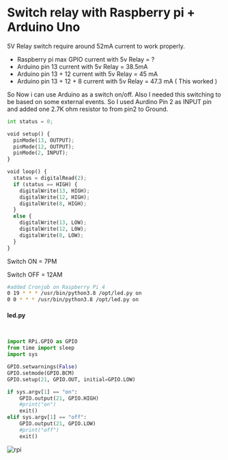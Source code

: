# Switch relay with Raspberry pi + Arduino Uno


5V Relay switch require around 52mA current to work properly.

- Raspberry pi max GPIO current with 5v Relay = ?
- Arduino pin 13 current with 5v Relay = 38.5mA
- Arduino pin 13 + 12 current with 5v Relay = 45 mA
- Arduino pin 13 + 12 + 8 current with 5v Relay = 47.3 mA ( This worked )

So Now i can use Arduino as a switch on/off. Also I needed this switching to be based on some external events. So I used Aurdino Pin 2 as INPUT pin and added one 2.7K ohm resistor to from pin2 to Ground.

```python
int status = 0;

void setup() {
  pinMode(13, OUTPUT);
  pinMode(12, OUTPUT);
  pinMode(2, INPUT);
}

void loop() {
  status = digitalRead(2);
  if (status == HIGH) {
    digitalWrite(13, HIGH);
    digitalWrite(12, HIGH);
    digitalWrite(8, HIGH);
  }
  else {
    digitalWrite(13, LOW);
    digitalWrite(12, L0W);
    digitalWrite(8, LOW);
  }
}

```

Switch ON = 7PM

Switch OFF = 12AM

```bash
#added Cronjob on Raspberry Pi 4
0 19 * * * /usr/bin/python3.8 /opt/led.py on
0 0 * * * /usr/bin/python3.8 /opt/led.py on

```

#### led.py

```python


import RPi.GPIO as GPIO
from time import sleep 
import sys

GPIO.setwarnings(False)
GPIO.setmode(GPIO.BCM)
GPIO.setup(21, GPIO.OUT, initial=GPIO.LOW)

if sys.argv[1] == "on":
    GPIO.output(21, GPIO.HIGH)
    #print("on")
    exit()
elif sys.argv[1] == "off":
    GPIO.output(21, GPIO.LOW)
    #print("off")
    exit()
```


![rpi](https://github.com/koolwithk/devops-tools/blob/main/raspberrypi/switch-relay-raspberry-and-arduino/rpi-aurdino.png?raw=true)
